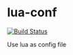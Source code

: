 lua-conf
========

[![Build Status](https://travis-ci.org/Akagi201/lua-conf.svg)](https://travis-ci.org/Akagi201/lua-conf)

Use lua as config file
